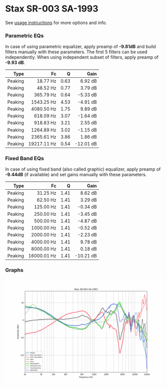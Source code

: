 # Stax SR-003 SA-1993
See [usage instructions](https://github.com/jaakkopasanen/AutoEq#usage) for more options and info.

### Parametric EQs
In case of using parametric equalizer, apply preamp of **-9.81dB** and build filters manually
with these parameters. The first 5 filters can be used independently.
When using independent subset of filters, apply preamp of **-9.93 dB**.

| Type    | Fc          |    Q | Gain      |
|--------:|------------:|-----:|----------:|
| Peaking | 18.77 Hz    | 0.63 | 6.92 dB   |
| Peaking | 48.52 Hz    | 0.77 | 3.79 dB   |
| Peaking | 365.79 Hz   | 0.64 | -5.33 dB  |
| Peaking | 1543.25 Hz  | 4.53 | -4.91 dB  |
| Peaking | 4080.50 Hz  | 1.75 | 9.89 dB   |
| Peaking | 618.09 Hz   | 3.07 | -1.64 dB  |
| Peaking | 918.83 Hz   | 3.21 | 2.55 dB   |
| Peaking | 1264.89 Hz  | 3.02 | -1.15 dB  |
| Peaking | 2365.61 Hz  | 3.86 | 1.86 dB   |
| Peaking | 19217.11 Hz | 0.54 | -12.01 dB |

### Fixed Band EQs
In case of using fixed band (also called graphic) equalizer, apply preamp of **-9.44dB**
(if available) and set gains manually with these parameters.

| Type    | Fc          |    Q | Gain      |
|--------:|------------:|-----:|----------:|
| Peaking | 31.25 Hz    | 1.41 | 8.62 dB   |
| Peaking | 62.50 Hz    | 1.41 | 3.29 dB   |
| Peaking | 125.00 Hz   | 1.41 | -0.34 dB  |
| Peaking | 250.00 Hz   | 1.41 | -3.45 dB  |
| Peaking | 500.00 Hz   | 1.41 | -4.87 dB  |
| Peaking | 1000.00 Hz  | 1.41 | -0.52 dB  |
| Peaking | 2000.00 Hz  | 1.41 | -2.23 dB  |
| Peaking | 4000.00 Hz  | 1.41 | 9.78 dB   |
| Peaking | 8000.00 Hz  | 1.41 | 0.18 dB   |
| Peaking | 16000.01 Hz | 1.41 | -10.21 dB |

### Graphs
![](./Stax%20SR-003%20SA-1993.png)
